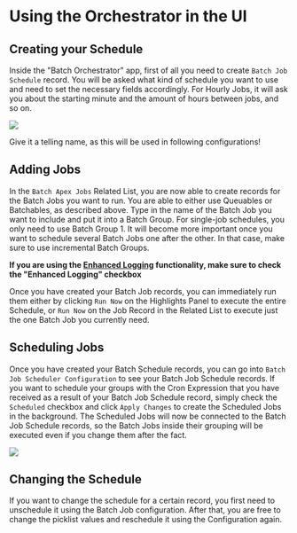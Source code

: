 # Using the Orchestrator in the UI

## Creating your Schedule

Inside the "Batch Orchestrator" app, first of all you need to create `Batch Job Schedule` record. You will be asked what kind of schedule you want to use and need to set the necessary fields accordingly. For Hourly Jobs, it will ask you about the starting minute and the amount of hours between jobs, and so on.

<img src="https://github.com/dschibster/sfdx-batch-orchestrator/blob/master/resources/schedule_selection.png?raw=true">

Give it a telling name, as this will be used in following configurations!

## Adding Jobs

In the `Batch Apex Jobs` Related List, you are now able to create records for the Batch Jobs you want to run. You are able to either use Queuables or Batchables, as described above.
Type in the name of the Batch Job you want to include and put it into a Batch Group. For single-job schedules, you only need to use Batch Group 1. It will become more important once you want to schedule several Batch Jobs one after the other. In that case, make sure to use incremental Batch Groups.

**If you are using the [Enhanced Logging](logging.md#enhanced-logging) functionality, make sure to check the "Enhanced Logging" checkbox**

Once you have created your Batch Job records, you can immediately run them either by clicking `Run Now` on the Highlights Panel to execute the entire Schedule, or `Run Now` on the Job Record in the Related List to execute just the one Batch Job you currently need.

## Scheduling Jobs

Once you have created your Batch Schedule records, you can go into `Batch Job Scheduler Configuration` to see your Batch Job Schedule records. If you want to schedule your groups with the Cron Expression that you have received as a result of your Batch Job Schedule record, simply check the `Scheduled` checkbox and click `Apply Changes` to create the Scheduled Jobs in the background. The Scheduled Jobs will now be connected to the Batch Job Schedule records, so the Batch Jobs inside their grouping will be executed even if you change them after the fact.

<img src="https://github.com/dschibster/sfdx-batch-orchestrator/blob/master/resources/scheduler_configuration.png?raw=true">

## Changing the Schedule

If you want to change the schedule for a certain record, you first need to unschedule it using the Batch Job configuration. After that, you are free to change the picklist values and reschedule it using the Configuration again.
